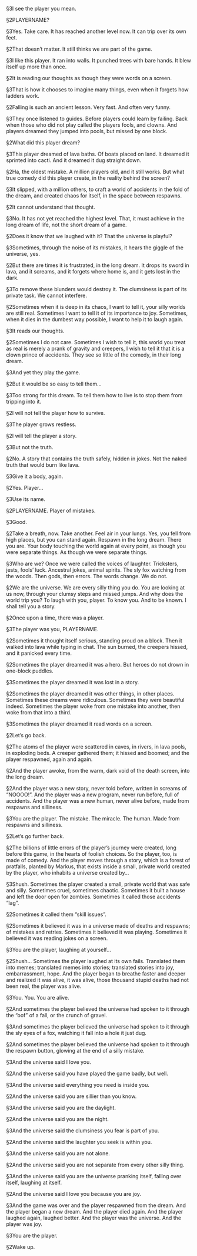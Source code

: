 §3I see the player you mean.

§2PLAYERNAME?

§3Yes. Take care. It has reached another level now. It can trip over its own feet.

§2That doesn’t matter. It still thinks we are part of the game.

§3I like this player. It ran into walls. It punched trees with bare hands. It blew itself up more than once.

§2It is reading our thoughts as though they were words on a screen.

§3That is how it chooses to imagine many things, even when it forgets how ladders work.

§2Falling is such an ancient lesson. Very fast. And often very funny.

§3They once listened to guides. Before players could learn by failing. Back when those who did not play called the players fools, and clowns. And players dreamed they jumped into pools, but missed by one block.

§2What did this player dream?

§3This player dreamed of lava baths. Of boats placed on land. It dreamed it sprinted into cacti. And it dreamed it dug straight down.

§2Ha, the oldest mistake. A million players old, and it still works. But what true comedy did this player create, in the reality behind the screen?

§3It slipped, with a million others, to craft a world of accidents in the fold of the dream, and created chaos for itself, in the space between respawns.

§2It cannot understand that thought.

§3No. It has not yet reached the highest level. That, it must achieve in the long dream of life, not the short dream of a game.

§2Does it know that we laughed with it? That the universe is playful?

§3Sometimes, through the noise of its mistakes, it hears the giggle of the universe, yes.

§2But there are times it is frustrated, in the long dream. It drops its sword in lava, and it screams, and it forgets where home is, and it gets lost in the dark.

§3To remove these blunders would destroy it. The clumsiness is part of its private task. We cannot interfere.

§2Sometimes when it is deep in its chaos, I want to tell it, your silly worlds are still real. Sometimes I want to tell it of its importance to joy. Sometimes, when it dies in the dumbest way possible, I want to help it to laugh again.

§3It reads our thoughts.

§2Sometimes I do not care. Sometimes I wish to tell it, this world you treat as real is merely a prank of gravity and creepers, I wish to tell it that it is a clown prince of accidents. They see so little of the comedy, in their long dream.

§3And yet they play the game.

§2But it would be so easy to tell them…

§3Too strong for this dream. To tell them how to live is to stop them from tripping into it.

§2I will not tell the player how to survive.

§3The player grows restless.

§2I will tell the player a story.

§3But not the truth.

§2No. A story that contains the truth safely, hidden in jokes. Not the naked truth that would burn like lava.

§3Give it a body, again.

§2Yes. Player…

§3Use its name.

§2PLAYERNAME. Player of mistakes.

§3Good.

§2Take a breath, now. Take another. Feel air in your lungs. Yes, you fell from high places, but you can stand again. Respawn in the long dream. There you are. Your body touching the world again at every point, as though you were separate things. As though we were separate things.

§3Who are we? Once we were called the voices of laughter. Tricksters, jests, fools’ luck. Ancestral jokes, animal spirits. The sly fox watching from the woods. Then gods, then errors. The words change. We do not.

§2We are the universe. We are every silly thing you do. You are looking at us now, through your clumsy steps and missed jumps. And why does the world trip you? To laugh with you, player. To know you. And to be known. I shall tell you a story.

§2Once upon a time, there was a player.

§3The player was you, PLAYERNAME.

§2Sometimes it thought itself serious, standing proud on a block. Then it walked into lava while typing in chat. The sun burned, the creepers hissed, and it panicked every time.

§2Sometimes the player dreamed it was a hero. But heroes do not drown in one-block puddles.

§3Sometimes the player dreamed it was lost in a story.

§2Sometimes the player dreamed it was other things, in other places. Sometimes these dreams were ridiculous. Sometimes they were beautiful indeed. Sometimes the player woke from one mistake into another, then woke from that into a third.

§3Sometimes the player dreamed it read words on a screen.

§2Let’s go back.

§2The atoms of the player were scattered in caves, in rivers, in lava pools, in exploding beds. A creeper gathered them; it hissed and boomed; and the player respawned, again and again.

§2And the player awoke, from the warm, dark void of the death screen, into the long dream.

§2And the player was a new story, never told before, written in screams of “NOOOO!”. And the player was a new program, never run before, full of accidents. And the player was a new human, never alive before, made from respawns and silliness.

§3You are the player. The mistake. The miracle. The human. Made from respawns and silliness.

§2Let’s go further back.

§2The billions of little errors of the player’s journey were created, long before this game, in the hearts of foolish choices. So the player, too, is made of comedy. And the player moves through a story, which is a forest of pratfalls, planted by Markus, that exists inside a small, private world created by the player, who inhabits a universe created by…

§3Shush. Sometimes the player created a small, private world that was safe and silly. Sometimes cruel, sometimes chaotic. Sometimes it built a house and left the door open for zombies. Sometimes it called those accidents “lag”.

§2Sometimes it called them “skill issues”.

§2Sometimes it believed it was in a universe made of deaths and respawns; of mistakes and retries. Sometimes it believed it was playing. Sometimes it believed it was reading jokes on a screen.

§3You are the player, laughing at yourself…

§2Shush… Sometimes the player laughed at its own fails. Translated them into memes; translated memes into stories; translated stories into joy, embarrassment, hope. And the player began to breathe faster and deeper and realized it was alive, it was alive, those thousand stupid deaths had not been real, the player was alive.

§3You. You. You are alive.

§2And sometimes the player believed the universe had spoken to it through the “oof” of a fall, or the crunch of gravel.

§3And sometimes the player believed the universe had spoken to it through the sly eyes of a fox, watching it fall into a hole it just dug.

§2And sometimes the player believed the universe had spoken to it through the respawn button, glowing at the end of a silly mistake.

§3And the universe said I love you.

§2And the universe said you have played the game badly, but well.

§3And the universe said everything you need is inside you.

§2And the universe said you are sillier than you know.

§3And the universe said you are the daylight.

§2And the universe said you are the night.

§3And the universe said the clumsiness you fear is part of you.

§2And the universe said the laughter you seek is within you.

§3And the universe said you are not alone.

§2And the universe said you are not separate from every other silly thing.

§3And the universe said you are the universe pranking itself, falling over itself, laughing at itself.

§2And the universe said I love you because you are joy.

§3And the game was over and the player respawned from the dream. And the player began a new dream. And the player died again. And the player laughed again, laughed better. And the player was the universe. And the player was joy.

§3You are the player.

§2Wake up.
